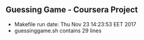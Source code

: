 
## Guessing Game - Coursera Project ##

 - Makefile run date:  Thu Nov 23 14:23:53 EET 2017
 - guessinggame.sh contains 29 lines

